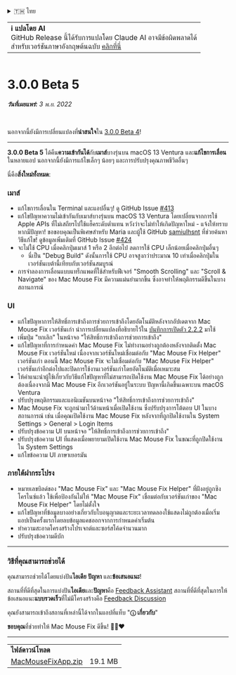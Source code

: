 <details>
<summary>🇹🇭 ไทย</summary>

[🇬🇧 English (GitHub)](https://github.com/noah-nuebling/mac-mouse-fix/releases/tag/3.0.0-Beta-5)\
[🇦🇩 Català](https://redirect.macmousefix.com/?target=mmf-release&tag=3.0.0-Beta-5&locale=ca)\
[🇩🇪 Deutsch](https://redirect.macmousefix.com/?target=mmf-release&tag=3.0.0-Beta-5&locale=de)\
[🇪🇸 Español](https://redirect.macmousefix.com/?target=mmf-release&tag=3.0.0-Beta-5&locale=es)\
[🇫🇷 Français](https://redirect.macmousefix.com/?target=mmf-release&tag=3.0.0-Beta-5&locale=fr)\
[🇮🇩 Indonesia](https://redirect.macmousefix.com/?target=mmf-release&tag=3.0.0-Beta-5&locale=id)\
[🇮🇹 Italiano](https://redirect.macmousefix.com/?target=mmf-release&tag=3.0.0-Beta-5&locale=it)\
[🇭🇺 Magyar](https://redirect.macmousefix.com/?target=mmf-release&tag=3.0.0-Beta-5&locale=hu)\
[🇳🇱 Nederlands](https://redirect.macmousefix.com/?target=mmf-release&tag=3.0.0-Beta-5&locale=nl)\
[🇵🇱 Polski](https://redirect.macmousefix.com/?target=mmf-release&tag=3.0.0-Beta-5&locale=pl)\
[🇧🇷 Português (Brasil)](https://redirect.macmousefix.com/?target=mmf-release&tag=3.0.0-Beta-5&locale=pt-BR)\
[🇵🇹 Português (Portugal)](https://redirect.macmousefix.com/?target=mmf-release&tag=3.0.0-Beta-5&locale=pt-PT)\
[🇷🇴 Română](https://redirect.macmousefix.com/?target=mmf-release&tag=3.0.0-Beta-5&locale=ro)\
[🇸🇪 Svenska](https://redirect.macmousefix.com/?target=mmf-release&tag=3.0.0-Beta-5&locale=sv)\
[🇻🇳 Tiếng Việt](https://redirect.macmousefix.com/?target=mmf-release&tag=3.0.0-Beta-5&locale=vi)\
[🇹🇷 Türkçe](https://redirect.macmousefix.com/?target=mmf-release&tag=3.0.0-Beta-5&locale=tr)\
[🇨🇿 Čeština](https://redirect.macmousefix.com/?target=mmf-release&tag=3.0.0-Beta-5&locale=cs)\
[🇬🇷 Ελληνικά](https://redirect.macmousefix.com/?target=mmf-release&tag=3.0.0-Beta-5&locale=el)\
[🇷🇺 Русский](https://redirect.macmousefix.com/?target=mmf-release&tag=3.0.0-Beta-5&locale=ru)\
[🇺🇦 Українська](https://redirect.macmousefix.com/?target=mmf-release&tag=3.0.0-Beta-5&locale=uk)\
[🇮🇱 עברית](https://redirect.macmousefix.com/?target=mmf-release&tag=3.0.0-Beta-5&locale=he)\
[🇸🇦 العربية](https://redirect.macmousefix.com/?target=mmf-release&tag=3.0.0-Beta-5&locale=ar)\
[🇮🇳 हिन्दी](https://redirect.macmousefix.com/?target=mmf-release&tag=3.0.0-Beta-5&locale=hi)\
**🇹🇭 ไทย**\
[🇨🇳 中文 (简体)](https://redirect.macmousefix.com/?target=mmf-release&tag=3.0.0-Beta-5&locale=zh-Hans)\
[🇨🇳 中文 (繁體)](https://redirect.macmousefix.com/?target=mmf-release&tag=3.0.0-Beta-5&locale=zh-Hant)\
[🇭🇰 中文（香港)](https://redirect.macmousefix.com/?target=mmf-release&tag=3.0.0-Beta-5&locale=zh-HK)\
[🇯🇵 日本語](https://redirect.macmousefix.com/?target=mmf-release&tag=3.0.0-Beta-5&locale=ja)\
[🇰🇷 한국어](https://redirect.macmousefix.com/?target=mmf-release&tag=3.0.0-Beta-5&locale=ko)\
[Help translate Mac Mouse Fix to different languages!](https://github.com/noah-nuebling/mac-mouse-fix/discussions/731)
</details>
<table align=><td>
<b>ℹ️ แปลโดย AI</b><br>
GitHub Release นี้ได้รับการแปลโดย Claude AI อาจมีข้อผิดพลาดได้<br>
สำหรับเวอร์ชันภาษาอังกฤษต้นฉบับ <a href="https://github.com/noah-nuebling/mac-mouse-fix/releases/tag/3.0.0-Beta-5">คลิกที่นี่</a>
</td></table>

<table></table>

# 3.0.0 Beta 5
***วันที่เผยแพร่:** 3 พ.ย. 2022*

<br>

นอกจากนี้ยังมีการเปลี่ยนแปลงที่**น่าสนใจ**ใน [3.0.0 Beta 4](https://redirect.macmousefix.com/?target=mmf-release&tag=3.0.0-Beta-4&locale=th)!

---

**3.0.0 Beta 5** ได้คืน**ความเข้ากันได้**กับ**เมาส์**บางรุ่นบน macOS 13 Ventura และ**แก้ไขการเลื่อน**ในหลายแอป
นอกจากนี้ยังมีการแก้ไขเล็กๆ น้อยๆ และการปรับปรุงคุณภาพชีวิตอื่นๆ

นี่คือ**สิ่งใหม่ทั้งหมด**:

### เมาส์

- แก้ไขการเลื่อนใน Terminal และแอปอื่นๆ! ดู GitHub Issue [#413](https://github.com/noah-nuebling/mac-mouse-fix/issues/413)
- แก้ไขปัญหาความไม่เข้ากันกับเมาส์บางรุ่นบน macOS 13 Ventura โดยเปลี่ยนจากการใช้ Apple APIs ที่ไม่เสถียรไปใช้แฮ็คระดับต่ำแทน หวังว่าจะไม่ทำให้เกิดปัญหาใหม่ - แจ้งให้ทราบหากมีปัญหา! ขอขอบคุณเป็นพิเศษสำหรับ Maria และผู้ใช้ GitHub [samiulhsnt](https://github.com/samiulhsnt) ที่ช่วยค้นหาวิธีแก้ไข! ดูข้อมูลเพิ่มเติมที่ GitHub Issue [#424](https://github.com/noah-nuebling/mac-mouse-fix/issues/424)
- จะไม่ใช้ CPU เมื่อคลิกปุ่มเมาส์ 1 หรือ 2 อีกต่อไป ลดการใช้ CPU เล็กน้อยเมื่อคลิกปุ่มอื่นๆ
    - นี่เป็น "Debug Build" ดังนั้นการใช้ CPU อาจสูงกว่าประมาณ 10 เท่าเมื่อคลิกปุ่มในเวอร์ชันเบต้านี้เทียบกับเวอร์ชันสมบูรณ์
- การจำลองการเลื่อนแบบแทร็กแพดที่ใช้สำหรับฟีเจอร์ "Smooth Scrolling" และ "Scroll & Navigate" ของ Mac Mouse Fix มีความแม่นยำมากขึ้น ซึ่งอาจทำให้พฤติกรรมดีขึ้นในบางสถานการณ์

### UI

- แก้ไขปัญหาการให้สิทธิ์การเข้าถึงการช่วยการเข้าถึงโดยอัตโนมัติหลังจากอัปเดตจาก Mac Mouse Fix เวอร์ชันเก่า นำการเปลี่ยนแปลงที่อธิบายไว้ใน [บันทึกการเปิดตัว 2.2.2](https://redirect.macmousefix.com/?target=mmf-release&tag=2.2.2&locale=th) มาใช้
- เพิ่มปุ่ม "ยกเลิก" ในหน้าจอ "ให้สิทธิ์การเข้าถึงการช่วยการเข้าถึง"
- แก้ไขปัญหาที่การกำหนดค่า Mac Mouse Fix ไม่ทำงานอย่างถูกต้องหลังจากติดตั้ง Mac Mouse Fix เวอร์ชันใหม่ เนื่องจากเวอร์ชันใหม่เชื่อมต่อกับ "Mac Mouse Fix Helper" เวอร์ชันเก่า ตอนนี้ Mac Mouse Fix จะไม่เชื่อมต่อกับ "Mac Mouse Fix Helper" เวอร์ชันเก่าอีกต่อไปและปิดการใช้งานเวอร์ชันเก่าโดยอัตโนมัติเมื่อเหมาะสม
- ให้คำแนะนำผู้ใช้เกี่ยวกับวิธีแก้ไขปัญหาที่ไม่สามารถเปิดใช้งาน Mac Mouse Fix ได้อย่างถูกต้องเนื่องจากมี Mac Mouse Fix อีกเวอร์ชันอยู่ในระบบ ปัญหานี้เกิดขึ้นเฉพาะบน macOS Ventura
- ปรับปรุงพฤติกรรมและแอนิเมชันบนหน้าจอ "ให้สิทธิ์การเข้าถึงการช่วยการเข้าถึง"
- Mac Mouse Fix จะถูกนำมาไว้ด้านหน้าเมื่อเปิดใช้งาน ซึ่งปรับปรุงการโต้ตอบ UI ในบางสถานการณ์ เช่น เมื่อคุณเปิดใช้งาน Mac Mouse Fix หลังจากที่ถูกปิดใช้งานใน System Settings > General > Login Items
- ปรับปรุงข้อความ UI บนหน้าจอ "ให้สิทธิ์การเข้าถึงการช่วยการเข้าถึง"
- ปรับปรุงข้อความ UI ที่แสดงเมื่อพยายามเปิดใช้งาน Mac Mouse Fix ในขณะที่ถูกปิดใช้งานใน System Settings
- แก้ไขข้อความ UI ภาษาเยอรมัน

### ภายใต้ฝากระโปรง

- หมายเลขบิลด์ของ "Mac Mouse Fix" และ "Mac Mouse Fix Helper" ที่ฝังอยู่ถูกซิงโครไนซ์แล้ว ใช้เพื่อป้องกันไม่ให้ "Mac Mouse Fix" เชื่อมต่อกับเวอร์ชันเก่าของ "Mac Mouse Fix Helper" โดยไม่ตั้งใจ
- แก้ไขปัญหาที่ข้อมูลบางอย่างเกี่ยวกับใบอนุญาตและระยะเวลาทดลองใช้แสดงไม่ถูกต้องเมื่อเริ่มแอปเป็นครั้งแรกโดยลบข้อมูลแคชออกจากการกำหนดค่าเริ่มต้น
- ทำความสะอาดโครงสร้างโปรเจกต์และซอร์สโค้ดจำนวนมาก
- ปรับปรุงข้อความดีบัก

---

### วิธีที่คุณสามารถช่วยได้

คุณสามารถช่วยได้โดยแบ่งปัน**ไอเดีย** **ปัญหา** และ**ข้อเสนอแนะ**!

สถานที่ที่ดีที่สุดในการแบ่งปัน**ไอเดีย**และ**ปัญหา**คือ [Feedback Assistant](https://noah-nuebling.github.io/mac-mouse-fix-feedback-assistant/?type=bug-report)
สถานที่ที่ดีที่สุดในการให้ข้อเสนอแนะ**แบบรวดเร็ว**ที่ไม่มีโครงสร้างคือ [Feedback Discussion](https://github.com/noah-nuebling/mac-mouse-fix/discussions/366)

คุณยังสามารถเข้าถึงสถานที่เหล่านี้ได้จากในแอปที่แท็บ "**ⓘ เกี่ยวกับ**"

**ขอบคุณ**ที่ช่วยทำให้ Mac Mouse Fix ดีขึ้น! 💙💛❤️

---

<table align="start">
<tr>
    <td colspan=2>
        <b>ไฟล์ดาวน์โหลด</b>
    </td>
</tr>
<tr>
    <td><a href="https://github.com/noah-nuebling/mac-mouse-fix/releases/download/3.0.0-Beta-5/MacMouseFixApp.zip">MacMouseFixApp.zip</a></td>
    <td>19.1 MB</td>
</tr>
</table>